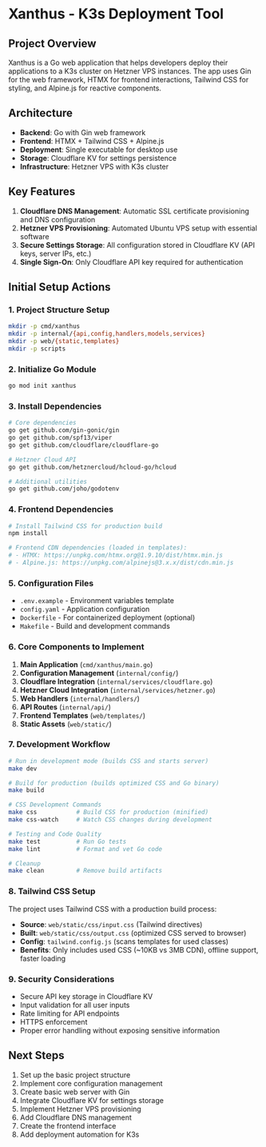 # Xanthus - K3s Deployment Tool

## Project Overview
Xanthus is a Go web application that helps developers deploy their applications to a K3s cluster on Hetzner VPS instances. The app uses Gin for the web framework, HTMX for frontend interactions, Tailwind CSS for styling, and Alpine.js for reactive components.

## Architecture
- **Backend**: Go with Gin web framework
- **Frontend**: HTMX + Tailwind CSS + Alpine.js
- **Deployment**: Single executable for desktop use
- **Storage**: Cloudflare KV for settings persistence
- **Infrastructure**: Hetzner VPS with K3s cluster

## Key Features
1. **Cloudflare DNS Management**: Automatic SSL certificate provisioning and DNS configuration
2. **Hetzner VPS Provisioning**: Automated Ubuntu VPS setup with essential software
3. **Secure Settings Storage**: All configuration stored in Cloudflare KV (API keys, server IPs, etc.)
4. **Single Sign-On**: Only Cloudflare API key required for authentication

## Initial Setup Actions

### 1. Project Structure Setup
```bash
mkdir -p cmd/xanthus
mkdir -p internal/{api,config,handlers,models,services}
mkdir -p web/{static,templates}
mkdir -p scripts
```

### 2. Initialize Go Module
```bash
go mod init xanthus
```

### 3. Install Dependencies
```bash
# Core dependencies
go get github.com/gin-gonic/gin
go get github.com/spf13/viper
go get github.com/cloudflare/cloudflare-go

# Hetzner Cloud API
go get github.com/hetznercloud/hcloud-go/hcloud

# Additional utilities
go get github.com/joho/godotenv
```

### 4. Frontend Dependencies
```bash
# Install Tailwind CSS for production build
npm install

# Frontend CDN dependencies (loaded in templates):
# - HTMX: https://unpkg.com/htmx.org@1.9.10/dist/htmx.min.js
# - Alpine.js: https://unpkg.com/alpinejs@3.x.x/dist/cdn.min.js
```

### 5. Configuration Files
- `.env.example` - Environment variables template
- `config.yaml` - Application configuration
- `Dockerfile` - For containerized deployment (optional)
- `Makefile` - Build and development commands

### 6. Core Components to Implement
1. **Main Application** (`cmd/xanthus/main.go`)
2. **Configuration Management** (`internal/config/`)
3. **Cloudflare Integration** (`internal/services/cloudflare.go`)
4. **Hetzner Cloud Integration** (`internal/services/hetzner.go`)
5. **Web Handlers** (`internal/handlers/`)
6. **API Routes** (`internal/api/`)
7. **Frontend Templates** (`web/templates/`)
8. **Static Assets** (`web/static/`)

### 7. Development Workflow
```bash
# Run in development mode (builds CSS and starts server)
make dev

# Build for production (builds optimized CSS and Go binary)
make build

# CSS Development Commands
make css           # Build CSS for production (minified)
make css-watch     # Watch CSS changes during development

# Testing and Code Quality
make test          # Run Go tests
make lint          # Format and vet Go code

# Cleanup
make clean         # Remove build artifacts
```

### 8. Tailwind CSS Setup
The project uses Tailwind CSS with a production build process:
- **Source**: `web/static/css/input.css` (Tailwind directives)
- **Built**: `web/static/css/output.css` (optimized CSS served to browser)
- **Config**: `tailwind.config.js` (scans templates for used classes)
- **Benefits**: Only includes used CSS (~10KB vs 3MB CDN), offline support, faster loading

### 9. Security Considerations
- Secure API key storage in Cloudflare KV
- Input validation for all user inputs
- Rate limiting for API endpoints
- HTTPS enforcement
- Proper error handling without exposing sensitive information

## Next Steps
1. Set up the basic project structure
2. Implement core configuration management
3. Create basic web server with Gin
4. Integrate Cloudflare KV for settings storage
5. Implement Hetzner VPS provisioning
6. Add Cloudflare DNS management
7. Create the frontend interface
8. Add deployment automation for K3s